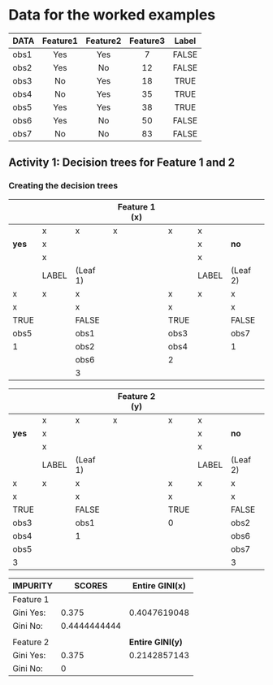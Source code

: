 # Data for the worked examples

| DATA | Feature1 | Feature2 | Feature3 | Label |
| ----- | :---: | :---: | :---: | :---: |
| obs1 | Yes | Yes | 7 | FALSE |
| obs2 | Yes | No | 12 | FALSE |
| obs3 | No | Yes | 18 | TRUE |
| obs4 | No | Yes | 35 | TRUE |
| obs5 | Yes | Yes | 38 | TRUE |
| obs6 | Yes | No | 50 | FALSE |
| obs7 | No | No | 83 | FALSE |

## Activity 1: Decision trees for Feature 1 and 2

### Creating the decision trees
|  |  |  | Feature 1 (x) |  |  |  |
| ----- | ----- | ----- | ----- | ----- | ----- | ----- |
|  | x | x | x | x | x |  |
| **yes** | x |  |  |  | x | **no** |
|  | x |  |  |  | x |  |
|  | LABEL | (Leaf 1\) |  |  | LABEL | (Leaf 2\) |
| x | x | x |  | x | x | x |
| x |  | x |  | x |  | x |
| TRUE |  | FALSE |  | TRUE |  | FALSE |
| obs5 |  | obs1 |  | obs3 |  | obs7 |
| 1 |  | obs2 |  | obs4 |  | 1 |
|  |  | obs6 |  | 2 |  |  |
|  |  | 3 |  |  |  |  |

|  |  |  | Feature 2 (y) |  |  |  |
| ----- | ----- | ----- | ----- | ----- | ----- | ----- |
|  | x | x | x | x | x |  |
| **yes** | x |  |  |  | x | **no** |
|  | x |  |  |  | x |  |
|  | LABEL | (Leaf 1\) |  |  | LABEL | (Leaf 2\) |
| x | x | x |  | x | x | x |
| x |  | x |  | x |  | x |
| TRUE |  | FALSE |  | TRUE |  | FALSE |
| obs3 |  | obs1 |  | 0 |  | obs2 |
| obs4 |  | 1 |  |  |  | obs6 |
| obs5 |  |  |  |  |  | obs7 |
| 3 |  |  |  |  |  | 3 |

| IMPURITY | SCORES | Entire GINI(x) |
| ----- | ----- | ----- |
| Feature 1 |  |  |
| Gini Yes: | 0.375 | 0.4047619048 |
| Gini No: | 0.4444444444 |  |
|  |  |  |
| Feature 2 |  | **Entire GINI(y)** |
| Gini Yes: | 0.375 | 0.2142857143 |
| Gini No: | 0 |  |